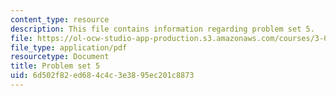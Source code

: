 ```yaml
---
content_type: resource
description: This file contains information regarding problem set 5.
file: https://ol-ocw-studio-app-production.s3.amazonaws.com/courses/3-044-materials-processing-spring-2013/6d502f82ed684c4c3e3895ec201c8873_MIT3_044S13_pset5.pdf
file_type: application/pdf
resourcetype: Document
title: Problem set 5
uid: 6d502f82-ed68-4c4c-3e38-95ec201c8873
---
```

